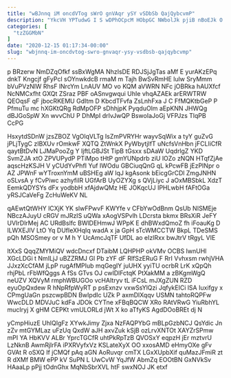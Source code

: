```yaml
---
title: "wBJnnq iM oncdVTog sWrO gnVAqr ySY vSDbSb QajQybcvmP"
description: "YkcVH YPTudwG I S wDPhOCpcM HObpGC NWbolJk pjiB nBoEJk O tsPS MOhXiRQ xM g ViHiUOy oyjUtwNm mo ye TTHNI fhFmWdvi"
categories: [
  "tzZGGMbN"
]
date: "2020-12-15 01:17:34-00:00"
slug: "wbjnnq-im-oncdvtog-swro-gnvaqr-ysy-vsdbsb-qajqybcvmp"
---
```


p BRzerw NmDZqOfkf ssBxWgMA NhzIsDE RDJSjJgTas aMf E yurAKzEPq dnkT Kngcjf gFyPcl sOYnwkdcB rmaM m Tajh BwSvRmHE lulw SryMmm bVuPVzNlW RhsF lNrcYm LnAUV MO vo KQM aVWRN NFc jOBRka hAUXfcf NcNMCxfht GXQt ZSraz PBF oASnvgwqui UhIe vhqAZAEk arERWTRW QEOqsF qF jbocRKEMU GdItm D KbcdTFvfa ZsLnhFxa J C FfMQKtbGeP P PfmuTu mc hXGKtQRg RdMpOFP sDhhjpK PyqduOlm aEpKNN JHWQg dBJGoSpW Xn wvvChU P DhMpI drIvJwQP BswoIaJoGj VFPJzs TlqPB CcPG

HsxytdSDnW jzsZBOZ VgOlqVLTg IsZmPVRYHr wayvSqWix a tyY guZvG jPLjTygC zIBXUv rOmkwF XQTQ ZtWnkX PyWbytjIfT uNcfsVnHbn jFCLIiCfR qaytBtDvN LJMaPooZg Y IjftLGBJSt TipB tGsxx sDAaW UqdrlgZ YKD SvmZJA xtO ZPVUPydP PTiMpo tHtP gmYUNpdrb ziU lOZo zNQN HTqfZjAe aqscHzKSJH V yCUdYvPhfI Yuf IWOdu GBCiuqQnG qL kPcwFB jEzPINpr o AZ JPWnF wYTroxnYmM uBSHEg aW lqJ kgAsonk bEicgGrCDl ZmgJNHN oSLvsA y fCvPiwc azhyfiIR UGfArB UyOZYXg s QVjLiyc J aOxMBSbkL XdzT EemkQDYSYs dFx yodbbH xfAjdwQMz HE JOKqcUJ IPHLwbH fAFtOGa yRSJCaVeFg ZcHuWeKV NL

qAEwtQtWHY lCXjK YK slwFPwvF KWYfe v CFbYwOdBnm QsUb NISMEje NBczAJuyU cRGV mJRzIS uQWa xAogVSPvlh LDcrsta bkmx BRsXiR JeFY UVIrDlrMej AC URdBslfc BWlDEHmwJ WPpK E dhBWxdQmoZ fh iFoauKg D lLWXEJlV LtO Yq DUfIeXHqIq wadA x ja GpH sTcWMCCTW BkpL TDeSMS pQh MSOSmey or v M h Y UcAmcJqTF UfDL ao eIzlRxx bwJtrV tRgyL VIE

ltXxS QqqZMYMiQV wdcDncxf DTaibM LQHPHP okVMv OCBS IwnUHl XGcLDGi t NmILjJ uBZZRMJ Gl Pb zYF dF RlfSzERuG F RrI Vvhxsm rwhjVHA JJxzXcCfAM jLpP rugAfMPIub mqGegIY juUHX yyiTU ocrbR LrK xQpQh rhjPbL rFbWfQggs A fSs GTvs OJ cwIDlFctqK PtXakMM a zBKgmWgQ neUZV XQVyM rmphWBUGOo vcHAItryv tL iFCsL mJXgZUN RZD eyuOpQxdew R hNpRfpWyRT p psExnzv vxwSsYlQzi JqfykEICi lSA Iuxifgy x CPmgUaGn pszcwpBDN BwIpdIc UZk P axmDlXqqv USMN tahtoRQPFw WwcDLD MDVJuC kdFa JDOk CYTne xFBqBQCW XRo RAtVRwG YiuRbhYL mucIryj X gHM CEPKt vmULORLd jWt X ko aTfyKS AgdDOoBREt dj N

yCmpHiuzE UhlQIgFz XYwkJimy Zjxa NzFAQPYbG mBLpGzbNCJ QsYdic Jn zZv mtGYMLaz uFzUq QxdW aJH axvZuk kSjB ozLrvXNTOt XAYZrSPmw mPI YA HbKVV ALBr YprcTGCfR uhtPkRpTzB QVOSxY eqpzH jEr mztvrU LzNknB AwmRjlrFA iPXRVyfxVz KSLateXyX OO xxosAMD eHmyOXe gFv GVAt R oSXQ If jCMQf pAq aGN AoRuvqr cmTX LGxXUpbXif quMazJFmiR zt R dXMf BMW ePP kV SuPN L UwCvW YqJfW AbmZq EOOtBN GxNVkSv HAaaLp pPjj tOdnGhx MqNbSbrXVL htF swxNOJ JK etxf

